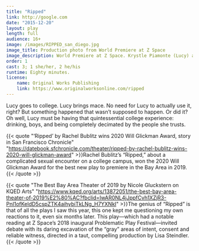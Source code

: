 ```yaml
---
title: "Ripped"
link: http://google.com
date: "2015-12-20"
layout: play
length: full
audience: 16+
image: /images/RIPPED_san_diego.jpg
image_title: Production photo from World Premiere at Z Space
image_description: World Premiere at Z Space. Krystle Piamonte (Lucy) and Edwin Jacobs (Bradley). Directed by Lisa Steindler. Photo by Lorenzo Fernandez-Kopec.
order: 1
cast: 3; 1 she/her, 2 he/his
runtime: Eighty minutes.
license:
    name: Original Works Publishing
    link: https://www.originalworksonline.com/ripped
---
```


Lucy goes to college. Lucy brings mace. No need for Lucy to actually use it, right? But something happened that wasn’t supposed to happen. Or did it? Oh well, Lucy must be having that quintessential college experience: drinking, boys, and being completely decimated by the people she trusts.

{{< quote "‘Ripped’ by Rachel Bublitz wins 2020 Will Glickman Award, story in San Francisco Chronicle" "https://datebook.sfchronicle.com/theater/ripped-by-rachel-bublitz-wins-2020-will-glickman-award" >}}Rachel Bublitz’s “Ripped,” about a complicated sexual encounter on a college campus, won the 2020 Will Glickman Award for the best new play to premiere in the Bay Area in 2019.{{< /quote >}}

{{< quote "The Best Bay Area Theater of 2019 by Nicole Gluckstern on KQED Arts" "https://www.kqed.org/arts/13872051/the-best-bay-area-theater-of-2019%E2%80%AC?fbclid=IwAR0NL4jJppfCvh1XZjR3-PnI1ofKeldD5cspZTK4aihybiTkLNg_H7YXNkI" >}}The genius of “Ripped” is that of all the plays I saw this year, this one kept me questioning my own reactions to it, even six months later. This play—which had a notable reading at Z Space’s 2018 inaugural Problematic Play Festival—invited debate with its daring excavation of the “gray” areas of intent, consent and reliable witness, directed in a taut, compelling production by Lisa Steindler.{{< /quote >}}
